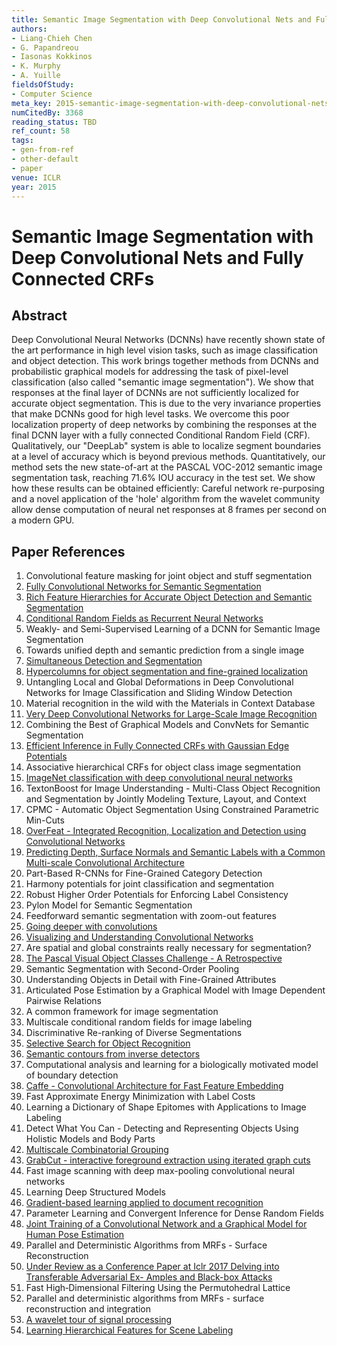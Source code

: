 ```yaml
---
title: Semantic Image Segmentation with Deep Convolutional Nets and Fully Connected CRFs
authors:
- Liang-Chieh Chen
- G. Papandreou
- Iasonas Kokkinos
- K. Murphy
- A. Yuille
fieldsOfStudy:
- Computer Science
meta_key: 2015-semantic-image-segmentation-with-deep-convolutional-nets-and-fully-connected-crfs
numCitedBy: 3368
reading_status: TBD
ref_count: 58
tags:
- gen-from-ref
- other-default
- paper
venue: ICLR
year: 2015
---
```


# Semantic Image Segmentation with Deep Convolutional Nets and Fully Connected CRFs

## Abstract

Deep Convolutional Neural Networks (DCNNs) have recently shown state of the art performance in high level vision tasks, such as image classification and object detection. This work brings together methods from DCNNs and probabilistic graphical models for addressing the task of pixel-level classification (also called "semantic image segmentation"). We show that responses at the final layer of DCNNs are not sufficiently localized for accurate object segmentation. This is due to the very invariance properties that make DCNNs good for high level tasks. We overcome this poor localization property of deep networks by combining the responses at the final DCNN layer with a fully connected Conditional Random Field (CRF). Qualitatively, our "DeepLab" system is able to localize segment boundaries at a level of accuracy which is beyond previous methods. Quantitatively, our method sets the new state-of-art at the PASCAL VOC-2012 semantic image segmentation task, reaching 71.6% IOU accuracy in the test set. We show how these results can be obtained efficiently: Careful network re-purposing and a novel application of the 'hole' algorithm from the wavelet community allow dense computation of neural net responses at 8 frames per second on a modern GPU.

## Paper References

1. Convolutional feature masking for joint object and stuff segmentation
2. [Fully Convolutional Networks for Semantic Segmentation](2017-fully-convolutional-networks-for-semantic-segmentation)
3. [Rich Feature Hierarchies for Accurate Object Detection and Semantic Segmentation](2014-rich-feature-hierarchies-for-accurate-object-detection-and-semantic-segmentation)
4. [Conditional Random Fields as Recurrent Neural Networks](2015-conditional-random-fields-as-recurrent-neural-networks)
5. Weakly- and Semi-Supervised Learning of a DCNN for Semantic Image Segmentation
6. Towards unified depth and semantic prediction from a single image
7. [Simultaneous Detection and Segmentation](2014-simultaneous-detection-and-segmentation)
8. [Hypercolumns for object segmentation and fine-grained localization](2015-hypercolumns-for-object-segmentation-and-fine-grained-localization)
9. Untangling Local and Global Deformations in Deep Convolutional Networks for Image Classification and Sliding Window Detection
10. Material recognition in the wild with the Materials in Context Database
11. [Very Deep Convolutional Networks for Large-Scale Image Recognition](2015-very-deep-convolutional-networks-for-large-scale-image-recognition)
12. Combining the Best of Graphical Models and ConvNets for Semantic Segmentation
13. [Efficient Inference in Fully Connected CRFs with Gaussian Edge Potentials](2011-efficient-inference-in-fully-connected-crfs-with-gaussian-edge-potentials)
14. Associative hierarchical CRFs for object class image segmentation
15. [ImageNet classification with deep convolutional neural networks](2012-alexnet.md)
16. TextonBoost for Image Understanding - Multi-Class Object Recognition and Segmentation by Jointly Modeling Texture, Layout, and Context
17. CPMC - Automatic Object Segmentation Using Constrained Parametric Min-Cuts
18. [OverFeat - Integrated Recognition, Localization and Detection using Convolutional Networks](2014-overfeat-integrated-recognition-localization-and-detection-using-convolutional-networks)
19. [Predicting Depth, Surface Normals and Semantic Labels with a Common Multi-scale Convolutional Architecture](2015-predicting-depth-surface-normals-and-semantic-labels-with-a-common-multi-scale-convolutional-architecture)
20. Part-Based R-CNNs for Fine-Grained Category Detection
21. Harmony potentials for joint classification and segmentation
22. Robust Higher Order Potentials for Enforcing Label Consistency
23. Pylon Model for Semantic Segmentation
24. Feedforward semantic segmentation with zoom-out features
25. [Going deeper with convolutions](2015-going-deeper-with-convolutions)
26. [Visualizing and Understanding Convolutional Networks](2014-visualizing-and-understanding-convolutional-networks)
27. Are spatial and global constraints really necessary for segmentation?
28. [The Pascal Visual Object Classes Challenge - A Retrospective](2014-the-pascal-visual-object-classes-challenge-a-retrospective)
29. Semantic Segmentation with Second-Order Pooling
30. Understanding Objects in Detail with Fine-Grained Attributes
31. Articulated Pose Estimation by a Graphical Model with Image Dependent Pairwise Relations
32. A common framework for image segmentation
33. Multiscale conditional random fields for image labeling
34. Discriminative Re-ranking of Diverse Segmentations
35. [Selective Search for Object Recognition](2013-selective-search-for-object-recognition)
36. [Semantic contours from inverse detectors](2011-semantic-contours-from-inverse-detectors)
37. Computational analysis and learning for a biologically motivated model of boundary detection
38. [Caffe - Convolutional Architecture for Fast Feature Embedding](2014-caffe-convolutional-architecture-for-fast-feature-embedding)
39. Fast Approximate Energy Minimization with Label Costs
40. Learning a Dictionary of Shape Epitomes with Applications to Image Labeling
41. Detect What You Can - Detecting and Representing Objects Using Holistic Models and Body Parts
42. [Multiscale Combinatorial Grouping](2014-multiscale-combinatorial-grouping)
43. [GrabCut - interactive foreground extraction using iterated graph cuts](2004-grabcut-interactive-foreground-extraction-using-iterated-graph-cuts)
44. Fast image scanning with deep max-pooling convolutional neural networks
45. Learning Deep Structured Models
46. [Gradient-based learning applied to document recognition](1998-lenet5.md)
47. Parameter Learning and Convergent Inference for Dense Random Fields
48. [Joint Training of a Convolutional Network and a Graphical Model for Human Pose Estimation](2014-joint-training-of-a-convolutional-network-and-a-graphical-model-for-human-pose-estimation)
49. Parallel and Deterministic Algorithms from MRFs - Surface Reconstruction
50. [Under Review as a Conference Paper at Iclr 2017 Delving into Transferable Adversarial Ex- Amples and Black-box Attacks](2016-under-review-as-a-conference-paper-at-iclr-2017-delving-into-transferable-adversarial-ex-amples-and-black-box-attacks)
51. Fast High‐Dimensional Filtering Using the Permutohedral Lattice
52. Parallel and deterministic algorithms from MRFs - surface reconstruction and integration
53. [A wavelet tour of signal processing](1998-a-wavelet-tour-of-signal-processing)
54. [Learning Hierarchical Features for Scene Labeling](2013-learning-hierarchical-features-for-scene-labeling)
